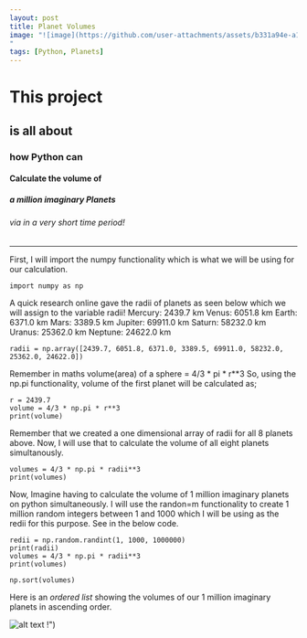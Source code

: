 ```yaml
---
layout: post
title: Planet Volumes
image: "![image](https://github.com/user-attachments/assets/b331a94e-a1c7-4bc3-855a-63b5b337aeab)
"
tags: [Python, Planets]
---
```


# This project
## is all about
### how Python can
#### Calculate the volume of
##### a million imaginary Planets
###### via in a very short time period!

---

First, I will import the numpy functionality which is what we will be using for our calculation.

```
import numpy as np

```

A quick research online gave the radii of planets as seen below which we will assign to the variable radii!
Mercury: 2439.7 km
Venus: 6051.8 km
Earth: 6371.0 km
Mars: 3389.5 km
Jupiter: 69911.0 km
Saturn: 58232.0 km
Uranus: 25362.0 km
Neptune: 24622.0 km

```
radii = np.array([2439.7, 6051.8, 6371.0, 3389.5, 69911.0, 58232.0, 25362.0, 24622.0])

```

Remember in maths volume(area) of a sphere = 4/3 * pi * r**3
So, using the np.pi functionality, volume of the first planet will be calculated as;

```
r = 2439.7
volume = 4/3 * np.pi * r**3
print(volume)

```
Remember that we created a one dimensional array of radii for all 8 planets above. Now, I will use that to calculate the volume of all eight planets simultanously.

```
volumes = 4/3 * np.pi * radii**3
print(volumes)

```
Now, Imagine having to calculate the volume of 1 million imaginary planets on python simultaneously. I will use the randon=m functionality to create 1 million random integers between 1 and 1000 which I will be using as the redii for this purpose. See in the below code.

```
redii = np.random.randint(1, 1000, 1000000)
print(radii)
volumes = 4/3 * np.pi * radii**3
print(volumes)

np.sort(volumes)

```
Here is an _ordered list_ showing the volumes of our 1 million imaginary planets in ascending order.


![alt text](https://github.com/user-attachments/assets/5935477b-4838-4f45-bd22-367336733b44)
!")
